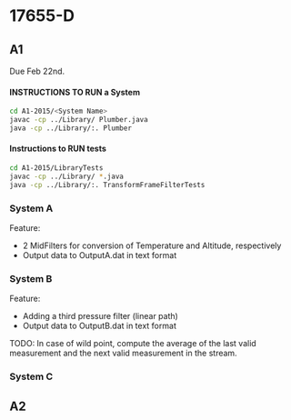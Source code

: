 # 17655-D

## A1

Due Feb 22nd.

#### INSTRUCTIONS TO RUN a System

```bash
cd A1-2015/<System Name>
javac -cp ../Library/ Plumber.java
java -cp ../Library/:. Plumber
```  

#### Instructions to RUN tests

```bash
cd A1-2015/LibraryTests
javac -cp ../Library/ *.java
java -cp ../Library/:. TransformFrameFilterTests
```  

### System A

Feature:

  - 2 MidFilters for conversion of Temperature and Altitude, respectively
  - Output data to OutputA.dat in text format


### System B

Feature:

  - Adding a third pressure filter (linear path)
  - Output data to OutputB.dat in text format

TODO:
In case of wild point, compute the average of the last valid measurement and the next valid measurement in the stream.


### System C

## A2
